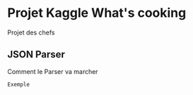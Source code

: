 # Projet Kaggle What's cooking

Projet des chefs

## JSON Parser

Comment le Parser va marcher 

```
Exemple
```
